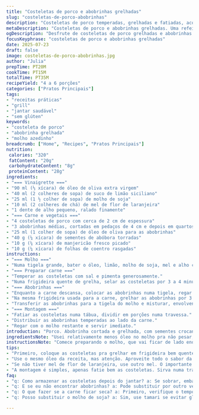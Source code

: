 ```yaml
---
title: "Costeletas de porco e abobrinhas grelhadas"
slug: "costeletas-de-porco-abobrinhas"
description: "Costeletas de porco temperadas, grelhadas e fatiadas, acompanhadas de abobrinhas tostadas com salsa fresca. Molho azedinho com óleo de oliva, suco de limão, molho de soja e toque adocicado. Finaliza com semente crocante e ervas aromáticas picadas misturadas no vegetal. Refeição sem glúten, sem lactose e sem ovos, simples, rápida e cheia de sabor."
metaDescription: "Costeletas de porco e abobrinhas grelhadas. Uma refeição deliciosa, sem glúten e cheia de sabor, perfeita para o jantar."
ogDescription: "Desfrute de costeletas de porco grelhadas e abobrinhas tostadas com um molho azedinho. Simples e saboroso, ideal para qualquer refeição."
focusKeyphrase: "costeletas de porco e abobrinhas grelhadas"
date: 2025-07-23
draft: false
image: costeletas-de-porco-abobrinhas.jpg
author: "Julia"
prepTime: PT20M
cookTime: PT15M
totalTime: PT35M
recipeYield: "4 a 6 porções"
categories: ["Pratos Principais"]
tags:
- "receitas práticas"
- "grill"
- "jantar saudável"
- "sem glúten"
keywords:
- "costeleta de porco"
- "abobrinha grelhada"
- "molho azedinho"
breadcrumb: ["Home", "Recipes", "Pratos Principais"]
nutrition: 
 calories: "320"
 fatContent: "20g"
 carbohydrateContent: "8g"
 proteinContent: "28g"
ingredients:
- "=== Vinaigrette ==="
- "90 ml (⅓ xícara) de óleo de oliva extra virgem"
- "40 ml (2 colheres de sopa) de suco de limão siciliano"
- "25 ml (1 ½ colher de sopa) de molho de soja"
- "10 ml (2 colheres de chá) de mel de flor de laranjeira"
- "1 dente de alho pequeno, ralado finamente"
- "=== Carne e vegetais ==="
- "4 costeletas de porco com cerca de 2 cm de espessura"
- "3 abobrinhas médias, cortadas em pedaços de 4 cm e depois em quartos"
- "25 ml (1 colher de sopa) de óleo de oliva para as abobrinhas"
- "40 g (¼ xícara) de sementes de abóbora torradas"
- "10 g (¼ xícara) de manjericão fresco picado"
- "10 g (¼ xícara) de folhas de coentro rasgadas"
instructions:
- "=== Molho ==="
- "Numa tigela grande, bater o óleo, limão, molho de soja, mel e alho com um batedor até ficar homogêneo. Reservar."
- "=== Preparar carne ==="
- "Temperar as costeletas com sal e pimenta generosamente."
- "Numa frigideira quente de grelha, selar as costeletas por 3 a 4 minutos de cada lado até dourar bem, não precisa cozinhar por completo. Retirar e envolver em papel alumínio para descansar 12 minutos."
- "=== Abobrinhas ==="
- "Enquanto a carne descansa, colocar as abobrinhas numa tigela, regar com óleo, salpicar sal e pimenta, misturar bem."
- "Na mesma frigideira usada para a carne, grelhar as abobrinhas por 3 a 4 minutos de cada lado até ficarem macias e com marcas de grelha."
- "Transferir as abobrinhas para a tigela do molho e misturar, envolvendo bem. Acrescentar as sementes, manjericão e coentro, mexer delicadamente."
- "=== Montagem ==="
- "Fatiar as costeletas numa tábua, dividir em porções numa travessa."
- "Distribuir as abobrinhas temperadas ao lado da carne."
- "Regar com o molho restante e servir imediato."
introduction: "Porco. Abobrinha cortada e grelhada, com sementes crocantes por cima. O molho é simples, só óleo, limão, um toque de molho de soja e mel para equilibrar. Cheiro verde trocado, manjericão e coentro, mais frescor. Pega as costeletas, tempera, grelha rápido pra dourar e deixar suculento. Descansa rápido pra carne não perder suco. Enquanto isso, bamboleia abobrinha na frigideira, marca de grelha e mistura tudo no molho. Carne fatiada, abobrinha ao lado, finaliza com os toques verdes, salpicado de sementes. Jantaças expressa, sem frescura. Sem glúten, lactose, nem ovo. Direto do fogão pra mesa, sem enrolação."
ingredientsNote: "Usei relativamente menos óleo no molho pra não pesar, e troquei o tradicional melado por mel de laranjeira, que traz um leve aroma floral e adocicado. O molho de soja substitui o molho de peixe para um toque mais suave e acessível. As sementes de abóbora são um upgrade crocante e diferente das clássicas de girassol, também mais fáceis de achar por aqui. As ervas fresh foram trocadas por manjericão e coentro para trazer aquele toque tropical brasileiro, a substituição funciona super bem. Abobrinha cortada em tamanhos que cozinham rápido, não desmancham na frigideira. A escolha das costeletas pode variar, com ou sem osso, de acordo com a preferência."
instructionsNote: "Comece preparando o molho, que vai ficar de lado enquanto a carne cozinha. O tempo de grelhar as costeletas foi reduzido pra manter suculência, o descanso vira etapa indispensável para não perder suco. A frigideira usada para a carne é a mesma para as abobrinhas, pegando sabor e aquele levemente defumado da churrasqueira sem precisar sujar várias panelas. A grelha na frigideira é só pra dar marca e textura, nada muito passado. Depois de grelhar, misture rapidamente as abobrinhas ao molho para incorporar sabor, sem desmanchar. Finalizar com ervas frescas e sementes pra dar frescor e crocância na hora de servir. Pode ser acompanhado de arroz branco ou farofa fácil, mas a simplicidade aqui é chave."
tips:
- "Primeiro, coloque as costeletas pra grelhar em frigideira bem quente. Isso vai ajudar a selar os sucos. Tempo certo, 3 a 4 minutos de cada lado. Não cozinhe demais. Retire e cubra com papel alumínio. Deixe descansar. Assim, mantém a carne suculenta. Enquanto a carne descansa, prepare as abobrinhas. Corte em pedaços iguais. Tamanho importante pra ficar uniforme. Tempero com sal e pimenta é essencial."
- "Use o mesmo óleo da receita, mas atenção. Aproveite todo o sabor da carne pra grelhar as abobrinhas. Não precisa de muito tempo. Apenas até ficarem macias. Marcas de grelha são o que você quer. Não desmanche, é rápido. Misture com o molho. Não deixe de adicionar as ervas picadas. Frescas sempre trazem mais sabor ao prato, então use a mão para rasgar, isso libera os aromas."
- "Se não tiver mel de flor de laranjeira, use outro mel. O importante é deixar um toque adocicado. A combinação com o molho de soja é um sucesso. Um leve azedinho do limão balanceia a receita. Finaliza tudo com as sementes. As de abóbora são crocantes e diferentes. Mas, outros tipos funcionam também. E se quiser, adicione uma pitada de pimenta-red pepper ou mais ervas."
- "A montagem é simples, apenas fatie bem as costeletas. Sirva numa travessa com as abobrinhas do lado. O molho pode ser espalhado por cima; é visual e saboroso. Pique ervas na hora de servir e jogue pra dar frescor. Lembre-se, a refeição pode ser acompanhada de arroz ou farofa. Escolhas que complementam, não distrai da estrela do prato. Mantenha tudo simples e saboroso."
faq:
- "q: Como armazenar as costeletas depois do jantar? a: Se sobrar, embale em papel alumínio ou filme plástico. Frigorífico é suficiente. Caso queira, pode congelar também. Para descongelar, deixe na geladeira. Evita ressecamento. Não deixe muitos dias. Cuide para não perder sabor."
- "q: E se eu não encontrar abobrinhas? a: Pode substituir por outro vegetal. Berinjela funciona bem. Ou mesmo pimentões. Corte em pedaços e siga o mesmo processo. Lembre-se que o tempo de grelha pode mudar. Observe enquanto cozinha até ficarem macias. Nunca desanda."
- "q: O que fazer se a carne ficar seca? a: Primeiro, verifique o tempo de grelha. Pode ser um ponto crucial. Se deixar por muito tempo, seca. Sempre retire e cubra. Mantenha aquecida, mas não no fogo. Para evitar erros, use um termômetro de carne. Ideal é média temperatura."
- "q: Posso substituir o molho de soja? a: Sim, use tamari se evitar glúten. Outro ponto é o molho ter um sabor suave. Outra alternativa é caldo de legumes, bolsa de temperos pode ajudar. Teste, diversifique. O importante é não deixar de lado o toque adocicado e azedo."

---
```

